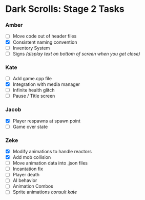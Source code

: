 # Dark Scrolls: Stage 2 Tasks

### Amber
- [ ] Move code out of header files
- [x] Consistent naming convention
- [ ] Inventory System
- [ ] Signs *(display text on bottom of screen when you get close)*

### Kate
- [ ] Add game.cpp file
- [X] Integration with media manager
- [ ] Infinite health glitch
- [ ] Pause / Title screen

### Jacob
- [x] Player respawns at spawn point
- [ ] Game over state

### Zeke
- [X] Modify animations to handle reactors 
- [x] Add mob collision
- [ ] Move animation data into .json files
- [ ] Incantation fix
- [ ] Player death
- [ ] AI behavior
- [ ] Animation Combos
- [ ] Sprite animations *consult kate*
